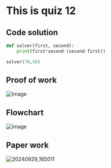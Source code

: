 # This is quiz 12

## Code solution
```.py
def solver(first, second):
    print(first*second-(second-first))

solver(70,50)
```

## Proof of work
![image](https://github.com/user-attachments/assets/7d1bda92-33ae-4f0d-8a9a-12a39ed9abd6)

## Flowchart
![image](https://github.com/user-attachments/assets/2febf7a3-8ebd-4380-a65d-ef95f1b8ce5c)

## Paper work
![20240929_165011](https://github.com/user-attachments/assets/21e7fbd6-f353-4cf3-8f4e-291754ac1b32)
